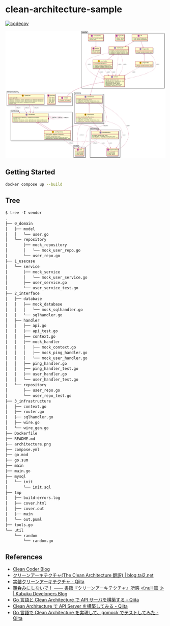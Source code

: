 # clean-architecture-sample

[![codecov](https://codecov.io/gh/Ras96/clean-architecture-sample/branch/main/graph/badge.svg?token=EEQK7B0DQN)](https://codecov.io/gh/Ras96/clean-architecture-sample)

![architecture](./architecture.png)

## Getting Started

```sh
docker compose up --build
```

## Tree

```txt
$ tree -I vendor
.
├── 0_domain
│   ├── model
│   │   └── user.go
│   └── repository
│       ├── mock_repository
│       │   └── mock_user_repo.go
│       └── user_repo.go
├── 1_usecase
│   └── service
│       ├── mock_service
│       │   └── mock_user_service.go
│       ├── user_service.go
│       └── user_service_test.go
├── 2_interface
│   ├── database
│   │   ├── mock_database
│   │   │   └── mock_sqlhandler.go
│   │   └── sqlhandler.go
│   ├── handler
│   │   ├── api.go
│   │   ├── api_test.go
│   │   ├── context.go
│   │   ├── mock_handler
│   │   │   ├── mock_context.go
│   │   │   ├── mock_ping_handler.go
│   │   │   └── mock_user_handler.go
│   │   ├── ping_handler.go
│   │   ├── ping_handler_test.go
│   │   ├── user_handler.go
│   │   └── user_handler_test.go
│   └── repository
│       ├── user_repo.go
│       └── user_repo_test.go
├── 3_infrastructure
│   ├── context.go
│   ├── router.go
│   ├── sqlhandler.go
│   ├── wire.go
│   └── wire_gen.go
├── Dockerfile
├── README.md
├── architecture.png
├── compose.yml
├── go.mod
├── go.sum
├── main
├── main.go
├── mysql
│   └── init
│       └── init.sql
├── tmp
│   ├── build-errors.log
│   ├── cover.html
│   ├── cover.out
│   ├── main
│   └── out.puml
├── tools.go
└── util
    └── random
        └── random.go
```

## References

- [Clean Coder Blog](https://blog.cleancoder.com/uncle-bob/2012/08/13/the-clean-architecture.html)
- [クリーンアーキテクチャ(The Clean Architecture 翻訳) | blog.tai2.net](https://blog.tai2.net/the_clean_architecture.html)
- [実装クリーンアーキテクチャ - Qiita](https://qiita.com/nrslib/items/a5f902c4defc83bd46b8)
- [鵜呑みにしないで！ —— 書籍『クリーンアーキテクチャ』所感 ≪null 篇 ≫ | Kabuku Developers Blog](https://www.kabuku.co.jp/developers/clean-architecture-inconsistency)
- [Go 言語と Clean Architecture で API サーバを構築する - Qiita](https://qiita.com/ariku/items/874656b33d2e5acdf281)
- [Clean Architecture で API Server を構築してみる - Qiita](https://qiita.com/hirotakan/items/698c1f5773a3cca6193e)
- [Go 言語で Clean Architecture を実現して、gomock でテストしてみた - Qiita](https://qiita.com/ogady/items/34aae1b2af3080e0fec4)
